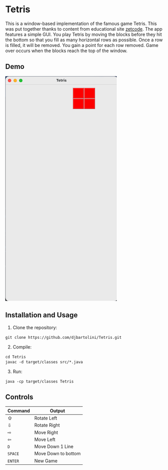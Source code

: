 # Tetris

This is a window-based implementation of the famous game Tetris. This was put together thanks to content from educational site [zetcode](https://zetcode.com/). The app features a simple GUI. You play Tetris by moving the blocks before they hit the bottom so that you fill as many horizontal rows as possible. Once a row is filled, it will be removed. You gain a point for each row removed. Game over occurs when the blocks reach the top of the window.

## Demo

![Demo](resources/tetris-demo.gif)

## Installation and Usage

1. Clone the repository:
```
git clone https://github.com/djbartolini/Tetris.git
```

2. Compile:
```
cd Tetris
javac -d target/classes src/*.java
```

3. Run:
```
java -cp target/classes Tetris
```

## Controls

| Command | Output              |
|---------|---------------------|
| &#8679; | Rotate Left         |
| &#8681; | Rotate Right        |
| &#8680; | Move Right          |
| &#8678; | Move Left           |
| `D`     | Move Down 1 Line    |
| `SPACE` | Move Down to bottom |
| `ENTER` | New Game            |

